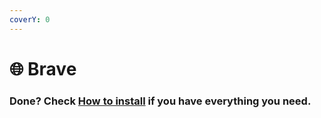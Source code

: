 ```yaml
---
coverY: 0
---
```


# 🌐 Brave

### Done? Check [How to install](../how-to-install/) if you have everything you need.
